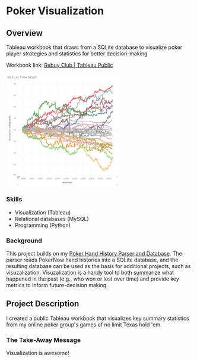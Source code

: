 # Poker Visualization

## Overview

Tableau workbook that draws from a SQLite database to visualize poker player strategies and statistics for better decision-making

Workbook link: [Rebuy Club | Tableau Public](https://public.tableau.com/app/profile/greg4796/viz/RebuyClub/WelcometotheRebuyClub)

<img src="images/tableau-running.png" alt="Tableau screenshot" width="60%">

### Skills
- Visualization (Tableau)
- Relational databases (MySQL)
- Programming (Python)

### Background

This project builds on my [Poker Hand History Parser and Database](parser). The parser reads PokerNow hand histories into a SQLite database, and the resulting database can be used as the basis for additional projects, such as visuzalization. Visuzalization is a handy tool to both summarize what happened in the past (e.g., who won or lost over time) and provide key metrics to inform future-decision making.

## Project Description

I created a public Tableau workbook that visualizes key summary statistics from my online poker group's games of no limit Texas hold 'em.

### The Take-Away Message

Visualization is awesome!
